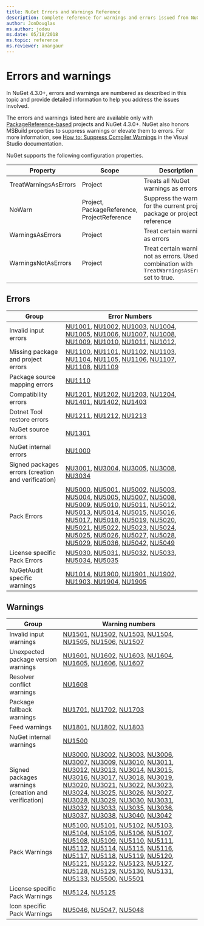 ```yaml
---
title: NuGet Errors and Warnings Reference
description: Complete reference for warnings and errors issued from NuGet during various NuGet operations.
author: JonDouglas
ms.author: jodou
ms.date: 05/18/2018
ms.topic: reference
ms.reviewer: anangaur
---
```


# Errors and warnings

In NuGet 4.3.0+, errors and warnings are numbered as described in this topic and provide detailed information to help you address the issues involved.

The errors and warnings listed here are available only with [PackageReference-based](../consume-packages/package-references-in-project-files.md) projects and NuGet 4.3.0+. NuGet also honors MSBuild properties to suppress warnings or elevate them to errors. For more information, see [How to: Suppress Compiler Warnings](/visualstudio/ide/how-to-suppress-compiler-warnings) in the Visual Studio documentation.

NuGet supports the following configuration properties.

| Property | Scope | Description |
|----------|-------|-------------|
| TreatWarningsAsErrors | Project | Treats all NuGet warnings as errors |
| NoWarn | Project, PackageReference, ProjectReference | Suppress the warning for the current project, package or project reference   |
| WarningsAsErrors | Project | Treat certain warnings as errors |
| WarningsNotAsErrors | Project | Treat certain warnings not as errors. Used in combination with `TreatWarningsAsErrors` set to true. |

## Errors

| Group | Error Numbers |
|-------|---------------|
| Invalid input errors | [NU1001](./errors-and-warnings/NU1001.md), [NU1002](./errors-and-warnings/NU1002.md), [NU1003](./errors-and-warnings/NU1003.md), [NU1004](./errors-and-warnings/NU1004.md), [NU1005](./errors-and-warnings/NU1005.md), [NU1006](./errors-and-warnings/NU1006.md), [NU1007](./errors-and-warnings/NU1007.md), [NU1008](./errors-and-warnings/NU1008.md), [NU1009](./errors-and-warnings/NU1009.md), [NU1010](./errors-and-warnings/NU1010.md), [NU1011](./errors-and-warnings/NU1011.md), [NU1012](./errors-and-warnings/NU1012.md), |
| Missing package and project errors | [NU1100](./errors-and-warnings/NU1100.md), [NU1101](./errors-and-warnings/NU1101.md), [NU1102](./errors-and-warnings/NU1102.md), [NU1103](./errors-and-warnings/NU1103.md), [NU1104](./errors-and-warnings/NU1104.md), [NU1105](./errors-and-warnings/NU1105.md), [NU1106](./errors-and-warnings/NU1106.md), [NU1107](./errors-and-warnings/NU1107.md), [NU1108](./errors-and-warnings/NU1108.md), [NU1109](./errors-and-warnings/NU1109.md) |
| Package source mapping errors | [NU1110](./errors-and-warnings/NU1110.md)
| Compatibility errors | [NU1201](./errors-and-warnings/NU1201.md), [NU1202](./errors-and-warnings/NU1202.md), [NU1203](./errors-and-warnings/NU1203.md), [NU1204](./errors-and-warnings/NU1204.md), [NU1401](./errors-and-warnings/NU1401.md), [NU1402](./errors-and-warnings/NU1402.md), [NU1403](./errors-and-warnings/NU1403.md) |
| Dotnet Tool restore errors | [NU1211](./errors-and-warnings/NU1211.md), [NU1212](./errors-and-warnings/NU1212.md), [NU1213](./errors-and-warnings/NU1213.md) |
| NuGet source errors | [NU1301](./errors-and-warnings/NU1301.md) |
| NuGet internal errors | [NU1000](./errors-and-warnings/NU1000.md) |
| Signed packages errors (creation and verification) | [NU3001](./errors-and-warnings/NU3001.md), [NU3004](./errors-and-warnings/NU3004.md), [NU3005](./errors-and-warnings/NU3005.md), [NU3008](./errors-and-warnings/NU3008.md), [NU3034](./errors-and-warnings/NU3034.md)|
| Pack Errors | [NU5000](./errors-and-warnings/NU5000.md), [NU5001](./errors-and-warnings/NU5001.md), [NU5002](./errors-and-warnings/NU5002.md), [NU5003](./errors-and-warnings/NU5003.md), [NU5004](./errors-and-warnings/NU5004.md), [NU5005](./errors-and-warnings/NU5005.md), [NU5007](./errors-and-warnings/NU5007.md), [NU5008](./errors-and-warnings/NU5008.md), [NU5009](./errors-and-warnings/NU5009.md), [NU5010](./errors-and-warnings/NU5010.md), [NU5011](./errors-and-warnings/NU5011.md), [NU5012](./errors-and-warnings/NU5012.md), [NU5013](./errors-and-warnings/NU5013.md), [NU5014](./errors-and-warnings/NU5014.md), [NU5015](./errors-and-warnings/NU5015.md), [NU5016](./errors-and-warnings/NU5016.md), [NU5017](./errors-and-warnings/NU5017.md), [NU5018](./errors-and-warnings/NU5018.md), [NU5019](./errors-and-warnings/NU5019.md), [NU5020](./errors-and-warnings/NU5020.md), [NU5021](./errors-and-warnings/NU5021.md), [NU5022](./errors-and-warnings/NU5022.md), [NU5023](./errors-and-warnings/NU5023.md), [NU5024](./errors-and-warnings/NU5024.md), [NU5025](./errors-and-warnings/NU5025.md), [NU5026](./errors-and-warnings/NU5026.md), [NU5027](./errors-and-warnings/NU5027.md), [NU5028](./errors-and-warnings/NU5028.md), [NU5029](./errors-and-warnings/NU5029.md), [NU5036](./errors-and-warnings/NU5036.md), [NU5042](./errors-and-warnings/NU5042.md), [NU5049](./errors-and-warnings/NU5049.md)
| License specific Pack Errors | [NU5030](./errors-and-warnings/NU5030.md), [NU5031](./errors-and-warnings/NU5031.md), [NU5032](./errors-and-warnings/NU5032.md), [NU5033](./errors-and-warnings/NU5033.md), [NU5034](./errors-and-warnings/NU5034.md), [NU5035](./errors-and-warnings/NU5035.md)
| NuGetAudit specific warnings | [NU1014](./errors-and-warnings/NU1014.md), [NU1900](./errors-and-warnings/NU1900.md), [NU1901, NU1902, NU1903, NU1904](./errors-and-warnings/NU1901-NU1904.md), [NU1905](./errors-and-warnings/NU1905.md) |

## Warnings

| Group | Warning numbers |
| --- | --- |
| Invalid input warnings | [NU1501](./errors-and-warnings/NU1501.md), [NU1502](./errors-and-warnings/NU1502.md), [NU1503](./errors-and-warnings/NU1503.md), [NU1504](./errors-and-warnings/NU1504.md), [NU1505](./errors-and-warnings/NU1505.md), [NU1506](./errors-and-warnings/NU1506.md), [NU1507](./errors-and-warnings/NU1507.md) |
| Unexpected package version warnings | [NU1601](./errors-and-warnings/NU1601.md), [NU1602](./errors-and-warnings/NU1602.md), [NU1603](./errors-and-warnings/NU1603.md), [NU1604](./errors-and-warnings/NU1604.md), [NU1605](./errors-and-warnings/NU1605.md), [NU1606](./errors-and-warnings/NU1108.md), [NU1607](./errors-and-warnings/NU1107.md) |
| Resolver conflict warnings | [NU1608](./errors-and-warnings/NU1608.md) |
| Package fallback warnings | [NU1701](./errors-and-warnings/NU1701.md), [NU1702](./errors-and-warnings/NU1702.md), [NU1703](./errors-and-warnings/NU1703.md)|
| Feed warnings | [NU1801](./errors-and-warnings/NU1801.md), [NU1802](./errors-and-warnings/NU1802.md), [NU1803](./errors-and-warnings/NU1803.md) |
| NuGet internal warnings | [NU1500](./errors-and-warnings/NU1500.md) |
| Signed packages warnings (creation and verification) | [NU3000](./errors-and-warnings/NU3000.md), [NU3002](./errors-and-warnings/NU3002.md), [NU3003](./errors-and-warnings/NU3003.md), [NU3006](./errors-and-warnings/NU3006.md), [NU3007](./errors-and-warnings/NU3007.md), [NU3009](./errors-and-warnings/NU3009.md), [NU3010](./errors-and-warnings/NU3010.md), [NU3011](./errors-and-warnings/NU3011.md), [NU3012](./errors-and-warnings/NU3012.md), [NU3013](./errors-and-warnings/NU3013.md), [NU3014](./errors-and-warnings/NU3014.md), [NU3015](./errors-and-warnings/NU3015.md), [NU3016](./errors-and-warnings/NU3016.md), [NU3017](./errors-and-warnings/NU3017.md), [NU3018](./errors-and-warnings/NU3018.md), [NU3019](./errors-and-warnings/NU3019.md), [NU3020](./errors-and-warnings/NU3020.md), [NU3021](./errors-and-warnings/NU3021.md), [NU3022](./errors-and-warnings/NU3022.md), [NU3023](./errors-and-warnings/NU3023.md), [NU3024](./errors-and-warnings/NU3024.md), [NU3025](./errors-and-warnings/NU3025.md), [NU3026](./errors-and-warnings/NU3026.md), [NU3027](./errors-and-warnings/NU3027.md), [NU3028](./errors-and-warnings/NU3028.md), [NU3029](./errors-and-warnings/NU3029.md), [NU3030](./errors-and-warnings/NU3030.md), [NU3031](./errors-and-warnings/NU3031.md), [NU3032](./errors-and-warnings/NU3032.md), [NU3033](./errors-and-warnings/NU3033.md), [NU3035](./errors-and-warnings/NU3035.md), [NU3036](./errors-and-warnings/NU3036.md), [NU3037](./errors-and-warnings/NU3037.md), [NU3038](./errors-and-warnings/NU3038.md), [NU3040](./errors-and-warnings/NU3040.md), [NU3042](./errors-and-warnings/NU3042.md) |
| Pack Warnings | [NU5100](./errors-and-warnings/NU5100.md), [NU5101](./errors-and-warnings/NU5101.md), [NU5102](./errors-and-warnings/NU5102.md), [NU5103](./errors-and-warnings/NU5103.md), [NU5104](./errors-and-warnings/NU5104.md), [NU5105](./errors-and-warnings/NU5105.md), [NU5106](./errors-and-warnings/NU5106.md), [NU5107](./errors-and-warnings/NU5107.md), [NU5108](./errors-and-warnings/NU5108.md), [NU5109](./errors-and-warnings/NU5109.md), [NU5110](./errors-and-warnings/NU5110.md), [NU5111](./errors-and-warnings/NU5111.md), [NU5112](./errors-and-warnings/NU5112.md), [NU5114](./errors-and-warnings/NU5114.md), [NU5115](./errors-and-warnings/NU5115.md), [NU5116](./errors-and-warnings/NU5116.md), [NU5117](./errors-and-warnings/NU5117.md), [NU5118](./errors-and-warnings/NU5118.md), [NU5119](./errors-and-warnings/NU5119.md), [NU5120](./errors-and-warnings/NU5120.md), [NU5121](./errors-and-warnings/NU5121.md), [NU5122](./errors-and-warnings/NU5122.md), [NU5123](./errors-and-warnings/NU5123.md), [NU5127](./errors-and-warnings/NU5127.md), [NU5128](./errors-and-warnings/NU5128.md), [NU5129](./errors-and-warnings/NU5129.md), [NU5130](./errors-and-warnings/NU5130.md), [NU5131](./errors-and-warnings/NU5131.md), [NU5133](./errors-and-warnings/NU5133.md), [NU5500](./errors-and-warnings/NU5500.md), [NU5501](./errors-and-warnings/NU5501.md)
| License specific Pack Warnings | [NU5124](./errors-and-warnings/NU5124.md), [NU5125](./errors-and-warnings/NU5125.md)
| Icon specific Pack Warnings | [NU5046](./errors-and-warnings/NU5046.md), [NU5047](./errors-and-warnings/NU5047.md), [NU5048](./errors-and-warnings/NU5048.md) |
